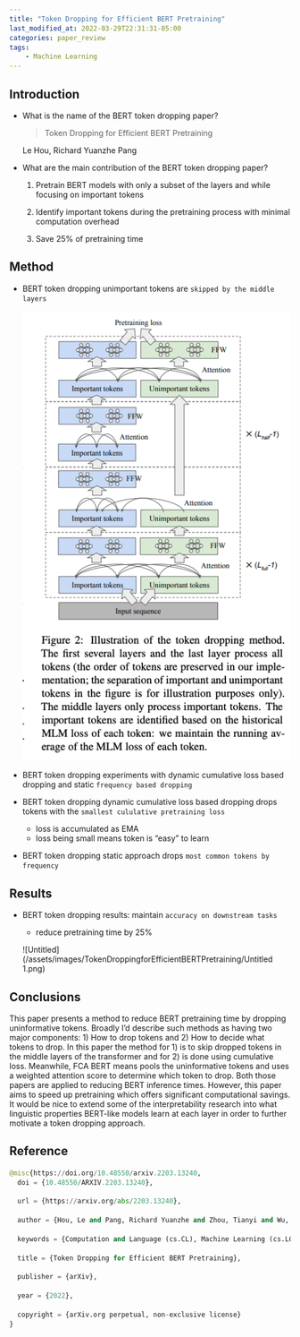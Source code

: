 ```yaml
---
title: "Token Dropping for Efficient BERT Pretraining"
last_modified_at: 2022-03-29T22:31:31-05:00
categories: paper_review
tags:
    - Machine Learning
---
```


## Introduction

- What is the name of the BERT token dropping paper?
    
    > Token Dropping for Efficient BERT Pretraining
    > 
    
    Le Hou, Richard Yuanzhe Pang
    
- What are the main contribution of the BERT token dropping paper?
    
    1) Pretrain BERT models with only a subset of the layers and while focusing on important tokens
    
    2) Identify important tokens during the pretraining process with minimal computation overhead
    
    3) Save 25% of pretraining time
    

## Method

- BERT token dropping unimportant tokens are `skipped by the middle layers`
    
    ![Untitled](/assets/images/TokenDroppingforEfficientBERTPretraining/Untitled.png)
    
- BERT token dropping experiments with dynamic cumulative loss based dropping and static `frequency based dropping`
    
    
- BERT token dropping dynamic cumulative loss based dropping drops tokens with the `smallest cululative pretraining loss`
    - loss is accumulated as EMA
    - loss being small means token is “easy” to learn
- BERT token dropping static approach drops `most common tokens by frequency`

## Results

- BERT token dropping results: maintain `accuracy on downstream tasks`
    - reduce pretraining time by 25%
    
    ![Untitled](/assets/images/TokenDroppingforEfficientBERTPretraining/Untitled 1.png)
    

## Conclusions

This paper presents a method to reduce BERT pretraining time by dropping uninformative tokens. Broadly I’d describe such methods as having two major components: 1) How to drop tokens and 2) How to decide what tokens to drop. In this paper the method for 1) is to skip dropped tokens in the middle layers of the transformer and for 2) is done using cumulative loss. Meanwhile, FCA BERT means pools the uninformative tokens and uses a weighted attention score to determine which token to drop. Both those papers are applied to reducing BERT inference times. However, this paper aims to speed up pretraining which offers significant computational savings. It would be nice to extend some of the interpretability research into what linguistic properties BERT-like models learn at each layer in order to further motivate a token dropping approach.

## Reference

```python
@misc{https://doi.org/10.48550/arxiv.2203.13240,
  doi = {10.48550/ARXIV.2203.13240},
  
  url = {https://arxiv.org/abs/2203.13240},
  
  author = {Hou, Le and Pang, Richard Yuanzhe and Zhou, Tianyi and Wu, Yuexin and Song, Xinying and Song, Xiaodan and Zhou, Denny},
  
  keywords = {Computation and Language (cs.CL), Machine Learning (cs.LG), FOS: Computer and information sciences, FOS: Computer and information sciences},
  
  title = {Token Dropping for Efficient BERT Pretraining},
  
  publisher = {arXiv},
  
  year = {2022},
  
  copyright = {arXiv.org perpetual, non-exclusive license}
}
```